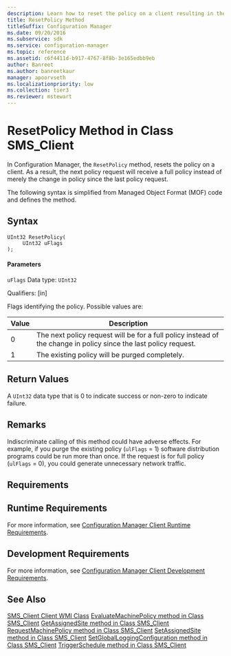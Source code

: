 ```yaml
---
description: Learn how to reset the policy on a client resulting in the next policy request receiving a full policy in Configuration Manager.
title: ResetPolicy Method
titleSuffix: Configuration Manager
ms.date: 09/20/2016
ms.subservice: sdk
ms.service: configuration-manager
ms.topic: reference
ms.assetid: c6f4411d-b917-4767-8f8b-3e165edbb9eb
author: Banreet
ms.author: banreetkaur
manager: apoorvseth
ms.localizationpriority: low
ms.collection: tier3
ms.reviewer: mstewart
---
```

# ResetPolicy Method in Class SMS_Client
In Configuration Manager, the `ResetPolicy` method, resets the policy on a client. As a result, the next policy request will receive a full policy instead of merely the change in policy since the last policy request.

 The following syntax is simplified from Managed Object Format (MOF) code and defines the method.

## Syntax

```
UInt32 ResetPolicy(
     UInt32 uFlags
);
```

#### Parameters
 `uFlags`
 Data type: `UInt32`

 Qualifiers: [in]

 Flags identifying the policy. Possible values are:

| Value | Description |
| ----- | ----------- |
|0|The next policy request will be for a full policy instead of the change in policy since the last policy request.|
|1|The existing policy will be purged completely.|

## Return Values
 A `UInt32` data type that is 0 to indicate success or non-zero to indicate failure.

## Remarks
 Indiscriminate calling of this method could have adverse effects. For example, if you purge the existing policy (`ulFlags` = 1) software distribution programs could be run more than once. If the request is for full policy (`ulFlags` = 0), you could generate unnecessary network traffic.

## Requirements

## Runtime Requirements
 For more information, see [Configuration Manager Client Runtime Requirements](../../../../../develop/core/reqs/client-runtime-requirements.md).

## Development Requirements
 For more information, see [Configuration Manager Client Development Requirements](../../../../../develop/core/reqs/client-development-requirements.md).

## See Also
 [SMS_Client Client WMI Class](../../../../../develop/reference/core/clients/client-classes/sms_client-client-wmi-class.md)
 [EvaluateMachinePolicy method in Class SMS_Client](../../../../../develop/reference/core/clients/client-classes/evaluatemachinepolicy-method-in-class-sms_client.md)
 [GetAssignedSite method in Class SMS_Client](../../../../../develop/reference/core/clients/client-classes/getassignedsite-method-in-class-sms_client.md)
 [RequestMachinePolicy method in Class SMS_Client](../../../../../develop/reference/core/clients/client-classes/requestmachinepolicy-method-in-class-sms_client.md)
 [SetAssignedSite method in Class SMS_Client](../../../../../develop/reference/core/clients/client-classes/setassignedsite-method-in-class-sms_client.md)
 [SetGlobalLoggingConfiguration method in Class SMS_Client](../../../../../develop/reference/core/clients/client-classes/setgloballoggingconfiguration-method-in-class-sms_client.md)
 [TriggerSchedule method in Class SMS_Client](../../../../../develop/reference/core/clients/client-classes/triggerschedule-method-in-class-sms_client.md)

